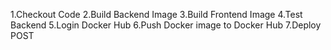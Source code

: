 1.Checkout Code
2.Build Backend Image
3.Build Frontend Image
4.Test Backend
5.Login Docker Hub
6.Push Docker image to Docker Hub
7.Deploy
POST
